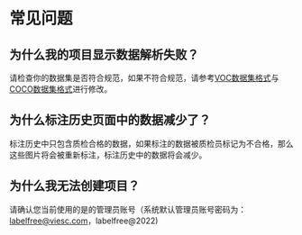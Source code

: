 # 常见问题

## 为什么我的项目显示数据解析失败？

请检查你的数据集是否符合规范，如果不符合规范，请参考[VOC数据集格式](./voc.md)与 [COCO数据集格式](./coco.md)进行修改。

## 为什么标注历史页面中的数据减少了？

标注历史中只包含质检合格的数据，如果标注的数据被质检员标记为不合格，那么这些图片将会被重新标注，标注历史中的数据将会减少。

## 为什么我无法创建项目？

请确认您当前使用的是的管理员账号（系统默认管理员账号密码为：labelfree@viesc.com，labelfree@2022)

